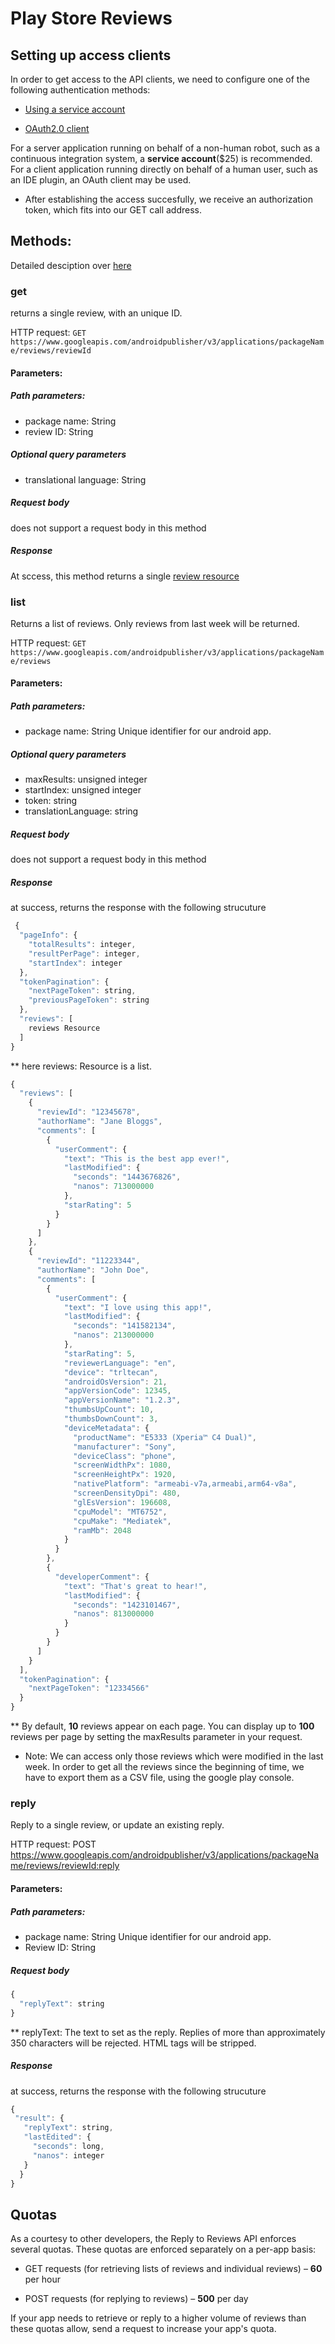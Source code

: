 # Play Store Reviews 

## Setting up access clients

In order to get access to the API clients, we need to configure one of the following authentication methods:

* [Using a service account](https://developers.google.com/android-publisher/getting_started#using_a_service_account)

* [OAuth2.0 client](https://developers.google.com/android-publisher/getting_started#using_oauth_clients)

For a server application running on behalf of a non-human robot, such as a continuous integration system, a **service account**($25) is recommended. 
For a client application running directly on behalf of a human user, such as an IDE plugin, an OAuth client may be used.

* After establishing the access succesfully, we receive an authorization token, which fits into our GET call address.
 
 ## Methods: 
 
 Detailed desciption over [here](https://developers.google.com/resources/api-libraries/documentation/androidpublisher/v2/python/latest/androidpublisher_v2.reviews.html)
 
 ### get 
 returns a single review, with an unique ID.
 
 HTTP request: `GET https://www.googleapis.com/androidpublisher/v3/applications/packageName/reviews/reviewId`

 #### Parameters: 
 
 ##### Path parameters: 
 * package name: String
 * review ID: String

 ##### Optional query parameters
 * translational language: String
 
 ##### Request body
 does not support a request body in this method
 
 ##### Response
 At sccess, this method returns a single [review resource](https://developers.google.com/android-publisher/api-ref/reviews#resource)
 
 ### list
 Returns a list of reviews. Only reviews from last week will be returned.

 HTTP request: `GET https://www.googleapis.com/androidpublisher/v3/applications/packageName/reviews`

 #### Parameters: 
 
 ##### Path parameters: 
 * package name: String
    Unique identifier for our android app.
 
 ##### Optional query parameters
 * maxResults: unsigned integer	
 * startIndex: unsigned integer	
 * token: string	
 * translationLanguage: string

 ##### Request body
 does not support a request body in this method
 
 ##### Response
 at success, returns the response with the following strucuture

```javascript 
 {
  "pageInfo": {
    "totalResults": integer,
    "resultPerPage": integer,
    "startIndex": integer
  },
  "tokenPagination": {
    "nextPageToken": string,
    "previousPageToken": string
  },
  "reviews": [
    reviews Resource
  ]
}
```

**  here reviews: Resource is a list.

```javascript
{
  "reviews": [
    {
      "reviewId": "12345678",
      "authorName": "Jane Bloggs",
      "comments": [
        {
          "userComment": {
            "text": "This is the best app ever!",
            "lastModified": {
              "seconds": "1443676826",
              "nanos": 713000000
            },
            "starRating": 5
          }
        }
      ]
    },
    {
      "reviewId": "11223344",
      "authorName": "John Doe",
      "comments": [
        {
          "userComment": {
            "text": "I love using this app!",
            "lastModified": {
              "seconds": "141582134",
              "nanos": 213000000
            },
            "starRating": 5,
            "reviewerLanguage": "en",
            "device": "trltecan",
            "androidOsVersion": 21,
            "appVersionCode": 12345,
            "appVersionName": "1.2.3",
            "thumbsUpCount": 10,
            "thumbsDownCount": 3,
            "deviceMetadata": {
              "productName": "E5333 (Xperia™ C4 Dual)",
              "manufacturer": "Sony",
              "deviceClass": "phone",
              "screenWidthPx": 1080,
              "screenHeightPx": 1920,
              "nativePlatform": "armeabi-v7a,armeabi,arm64-v8a",
              "screenDensityDpi": 480,
              "glEsVersion": 196608,
              "cpuModel": "MT6752",
              "cpuMake": "Mediatek",
              "ramMb": 2048
            }
          }
        },
        {
          "developerComment": {
            "text": "That's great to hear!",
            "lastModified": {
              "seconds": "1423101467",
              "nanos": 813000000
            }
          }
        }
      ]
    }
  ],
  "tokenPagination": {
    "nextPageToken": "12334566"
  }
}
```

** By default, **10** reviews appear on each page. 
You can display up to **100** reviews per page by setting the maxResults parameter in your request.

* Note: We can access only those reviews which were modified in the last week. In order to get all the reviews since the beginning of time,
we have to export them as a CSV file, using the google play console.

### reply
 Reply to a single review, or update an existing reply.

 HTTP request: POST https://www.googleapis.com/androidpublisher/v3/applications/packageName/reviews/reviewId:reply

 #### Parameters: 
 
 ##### Path parameters: 
 * package name: String
    Unique identifier for our android app.
 * Review ID: String

 ##### Request body
  ```javascript
  {
    "replyText": string
  }
  ```
  
  **  replyText: The text to set as the reply. Replies of more than approximately 350 characters will be rejected. HTML tags will be stripped.
 
 ##### Response
 at success, returns the response with the following strucuture
 ```javascript
 {
  "result": {
    "replyText": string,
    "lastEdited": {
      "seconds": long,
      "nanos": integer
    }
   }
 }
 ```

## Quotas

As a courtesy to other developers, the Reply to Reviews API enforces several quotas. These quotas are enforced separately on a per-app basis:

* GET requests (for retrieving lists of reviews and individual reviews) – **60** per hour

* POST requests (for replying to reviews) – **500** per day

If your app needs to retrieve or reply to a higher volume of reviews than these quotas allow, send a request to increase your app's quota.


